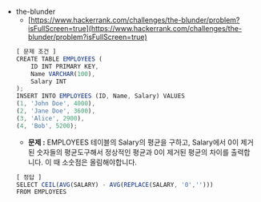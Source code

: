 - the-blunder
  - [https://www.hackerrank.com/challenges/the-blunder/problem?isFullScreen=true](https://www.hackerrank.com/challenges/the-blunder/problem?isFullScreen=true)
  ```jsx
  [ 문제 조건 ]
  CREATE TABLE EMPLOYEES (
      ID INT PRIMARY KEY,
      Name VARCHAR(100),
      Salary INT
  );
  INSERT INTO EMPLOYEES (ID, Name, Salary) VALUES
  (1, 'John Doe', 4000),
  (2, 'Jane Doe', 3600),
  (3, 'Alice', 2900),
  (4, 'Bob', 5200);
  ```
  - **문제 :** EMPLOYEES 테이블의 Salary의 평균을 구하고, Salary에서 0이 제거된 숫자들의 평균도구해서 정상적인 평균과 0이 제거된 평균의 차이를 출력합니다. 이 때 소숫점은 올림해야합니다.
  ```jsx
  [ 정답 ]
  SELECT CEIL(AVG(SALARY) - AVG(REPLACE(SALARY, '0','')))
  FROM EMPLOYEES
  ```

